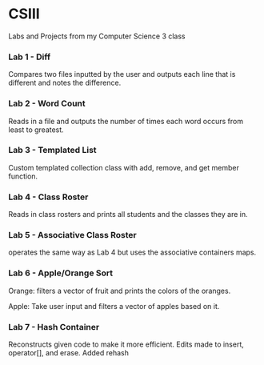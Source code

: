 # CSIII
Labs and Projects from my Computer Science 3 class

### Lab 1 - Diff
Compares two files inputted by the user and outputs each line that is different and notes the difference.

### Lab 2 - Word Count
Reads in a file and outputs the number of times each word occurs from least to greatest.

### Lab 3 - Templated List
Custom templated collection class with add, remove, and get member function.

### Lab 4 - Class Roster
Reads in class rosters and prints all students and the classes they are in.

### Lab 5 - Associative Class Roster
operates the same way as Lab 4 but uses the associative containers maps.

### Lab 6 - Apple/Orange Sort
Orange: filters a vector of fruit and prints the colors of the oranges.

Apple: Take user input and filters a vector of apples based on it.

### Lab 7 - Hash Container
Reconstructs given code to make it more efficient. Edits made to insert, operator[], and erase. Added rehash